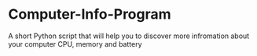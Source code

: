 # Computer-Info-Program
A short Python script that will help you to discover more infromation about your computer CPU, memory and battery
